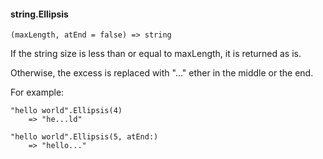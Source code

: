 #### string.Ellipsis

``` suneido
(maxLength, atEnd = false) => string
```

If the string size is less than or equal to maxLength, it is returned as is.

Otherwise, the excess is replaced with "..." ether in the middle or the end.

For example:

``` suneido
"hello world".Ellipsis(4)
	=> "he...ld"

"hello world".Ellipsis(5, atEnd:)
	=> "hello..."
```
